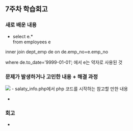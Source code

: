 ## 7주차 학습회고

### 새로 배운 내용

- select e.*<br>
from employees e

inner join dept_emp de on de.emp_no=e.emp_no

where de.to_date=’9999-01-01’;
에서 e는 약자로 사용된 것

### 문제가 발생하거나 고민한 내용 + 해결 과정
<img src="https://user-images.githubusercontent.com/57151886/96068768-bad1c800-0ed7-11eb-8045-4fede1c19c1d.png">
- salaty_info.php에서 php 코드를 시작하는 <?php 부분에 <? php 이렇게 공백이 하나 들어가 있어서 그랬던거였다.   
 

### 참고할 만한 내용 
- 

### 회고
- 
